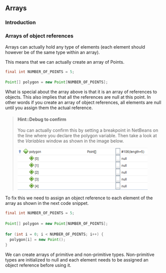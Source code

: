 ## Arrays

<!-- toc -->

### Introduction


### Arrays of object references

Arrays can actually hold any type of elements (each element should however be of the same type within an array).

This means that we can actually create an array of Points.

```java
final int NUMBER_OF_POINTS = 5;

Point[] polygon = new Point[NUMBER_OF_POINTS];
```

What is special about the array above is that it is an array of references to objects. This also implies that all the references are null at this point. In other words if you create an array of object references, all elements are null until you assign them the actual reference.

> #### Hint::Debug to confirm
>
>  You can actually confirm this by setting a breakpoint in NetBeans on the line where you declare the polygon variable. Then take a look at the _Variables_ window as shown in the image below.
>
> ![Confirming that the array contains nulls](img/confirm_netbeans_array_nulls.png)

To fix this we need to assign an object reference to each element of the array as shown in the next code snippet.

```java
final int NUMBER_OF_POINTS = 5;

Point[] polygon = new Point[NUMBER_OF_POINTS];

for (int i = 0; i < NUMBER_OF_POINTS; i++) {
  polygon[i] = new Point();
}
```



We can create arrays of primitive and non-primitive types. Non-primitive types are initialized to null and each element needs to be assigned an object reference before using it.
